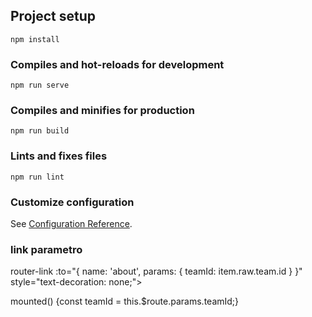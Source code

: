 

## Project setup
```
npm install
```

### Compiles and hot-reloads for development
```
npm run serve
```

### Compiles and minifies for production
```
npm run build
```

### Lints and fixes files
```
npm run lint
```

### Customize configuration
See [Configuration Reference](https://cli.vuejs.org/config/).

### link parametro
router-link :to="{ name: 'about', params: { teamId: item.raw.team.id } }" style="text-decoration: none;">

mounted() {const teamId = this.$route.params.teamId;}

